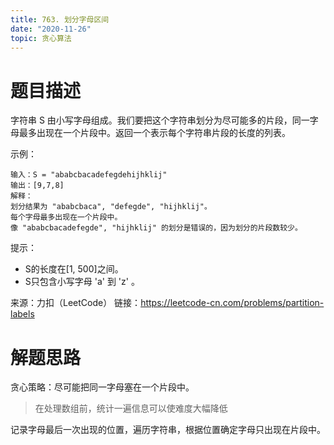 ```yaml
---
title: 763. 划分字母区间
date: "2020-11-26"
topic: 贪心算法
---
```

# 题目描述
字符串 S 由小写字母组成。我们要把这个字符串划分为尽可能多的片段，同一字母最多出现在一个片段中。返回一个表示每个字符串片段的长度的列表。

示例：
```
输入：S = "ababcbacadefegdehijhklij"
输出：[9,7,8]
解释：
划分结果为 "ababcbaca", "defegde", "hijhklij"。
每个字母最多出现在一个片段中。
像 "ababcbacadefegde", "hijhklij" 的划分是错误的，因为划分的片段数较少。
```

提示：
- S的长度在[1, 500]之间。
- S只包含小写字母 'a' 到 'z' 。

来源：力扣（LeetCode）
链接：https://leetcode-cn.com/problems/partition-labels

# 解题思路

贪心策略：尽可能把同一字母塞在一个片段中。

> 在处理数组前，统计一遍信息可以使难度大幅降低

记录字母最后一次出现的位置，遍历字符串，根据位置确定字母只出现在片段中。
